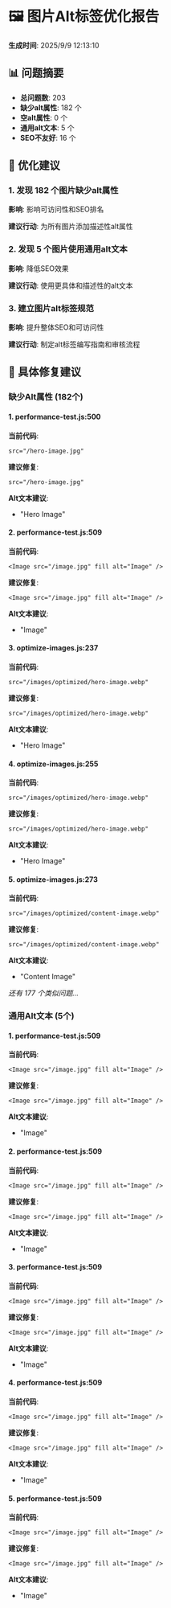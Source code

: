 # 🖼️ 图片Alt标签优化报告

**生成时间**: 2025/9/9 12:13:10

## 📊 问题摘要

- **总问题数**: 203
- **缺少alt属性**: 182 个
- **空alt属性**: 0 个
- **通用alt文本**: 5 个
- **SEO不友好**: 16 个

## 🎯 优化建议

### 1. 发现 182 个图片缺少alt属性

**影响**: 影响可访问性和SEO排名

**建议行动**: 为所有图片添加描述性alt属性

### 2. 发现 5 个图片使用通用alt文本

**影响**: 降低SEO效果

**建议行动**: 使用更具体和描述性的alt文本

### 3. 建立图片alt标签规范

**影响**: 提升整体SEO和可访问性

**建议行动**: 制定alt标签编写指南和审核流程

## 🔧 具体修复建议

### 缺少Alt属性 (182个)

#### 1. performance-test.js:500

**当前代码**:
```
src="/hero-image.jpg"
```

**建议修复**:
```
src="/hero-image.jpg"
```

**Alt文本建议**:
- "Hero Image"

#### 2. performance-test.js:509

**当前代码**:
```
<Image src="/image.jpg" fill alt="Image" />
```

**建议修复**:
```
<Image src="/image.jpg" fill alt="Image" />
```

**Alt文本建议**:
- "Image"

#### 3. optimize-images.js:237

**当前代码**:
```
src="/images/optimized/hero-image.webp"
```

**建议修复**:
```
src="/images/optimized/hero-image.webp"
```

**Alt文本建议**:
- "Hero Image"

#### 4. optimize-images.js:255

**当前代码**:
```
src="/images/optimized/hero-image.webp"
```

**建议修复**:
```
src="/images/optimized/hero-image.webp"
```

**Alt文本建议**:
- "Hero Image"

#### 5. optimize-images.js:273

**当前代码**:
```
src="/images/optimized/content-image.webp"
```

**建议修复**:
```
src="/images/optimized/content-image.webp"
```

**Alt文本建议**:
- "Content Image"

*还有 177 个类似问题...*

### 通用Alt文本 (5个)

#### 1. performance-test.js:509

**当前代码**:
```
<Image src="/image.jpg" fill alt="Image" />
```

**建议修复**:
```
<Image src="/image.jpg" fill alt="Image" />
```

**Alt文本建议**:
- "Image"

#### 2. performance-test.js:509

**当前代码**:
```
<Image src="/image.jpg" fill alt="Image" />
```

**建议修复**:
```
<Image src="/image.jpg" fill alt="Image" />
```

**Alt文本建议**:
- "Image"

#### 3. performance-test.js:509

**当前代码**:
```
<Image src="/image.jpg" fill alt="Image" />
```

**建议修复**:
```
<Image src="/image.jpg" fill alt="Image" />
```

**Alt文本建议**:
- "Image"

#### 4. performance-test.js:509

**当前代码**:
```
<Image src="/image.jpg" fill alt="Image" />
```

**建议修复**:
```
<Image src="/image.jpg" fill alt="Image" />
```

**Alt文本建议**:
- "Image"

#### 5. performance-test.js:509

**当前代码**:
```
<Image src="/image.jpg" fill alt="Image" />
```

**建议修复**:
```
<Image src="/image.jpg" fill alt="Image" />
```

**Alt文本建议**:
- "Image"

